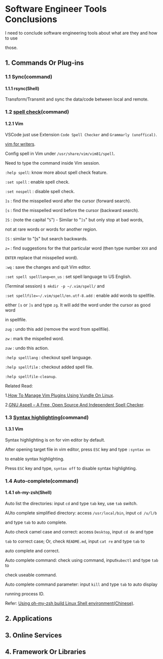 # Software Engineer Tools Conclusions

I need to conclude software engineering tools about what are they and how to use

those.

## 1. Commands Or Plug-ins

### 1.1 Sync(command)

#### 1.1.1 rsync(Shell)

Transform/Transmit and sync the data/code between local and remote.

### 1.2 [spell check](https://ostechnix.com/use-spell-check-feature-vim-text-editor/)(command)

#### 1.2.1 Vim

VSCode just use Extension `Code Spell Checker`  and `Grammarly (unoffical)`.

[vim for writers](https://hackernoon.com/vim-for-writers-ee15d2a8f512).

Config spell in Vim under `/usr/share/vim/vim81/spell`.

Need to type the command inside Vim session.

`:help spell`: know more about spell check feature.

`:set spell` : enable spell check.

`:set nospell` : disable spell check.

`]s` : find the misspelled word after the cursor (forward search).

`[s` : find the misspelled word before the cursor (backward search).

`]S` :  (note the capital "`S`") - Similar to "`]s`" but only stop at bad words,

not at rare words or words for another region.

`[S` : similar to "[s" but search backwards.

`z=` : find suggestions for the that particular word (then type number `XXX` and

`ENTER` replace that misspelled word).

`:wq` : save the changes and quit Vim editor.

`:set spell spelllang=en_us` : set spell language to US English.

(Terminal session) `$ mkdir -p ~/.vim/spell/` and

`:set spellfile=~/.vim/spell/en.utf-8.add` : enable add words to spellfile.

either `[s` or `]s` and type `zg`. It will add the word under the cursor as good word

in spellfile.

`zug` : undo this add (remove the word from spellfile).

`zw` : mark the mispelled word.

`zuw` : undo this action.

`:help spelllang` : checkout spell language.

`:help spellfile` : checkout added spell file.

`:help spellfile-cleanup`.

Related Read:

1.[How To Manage Vim Plugins Using Vundle On Linux](https://ostechnix.com/manage-vim-plugins-using-vundle-linux/).

2.[GNU Aspell – A Free, Open Source And Independent Spell Checker](https://ostechnix.com/gnu-aspell-free-open-source-independent-spell-checker/).

### 1.3 [Syntax highlighting](https://linuxhint.com/vim_syntax_highlighting/)(command)

#### 1.3.1 Vim

Syntax highlighting is on for vim editor by default.

After opening target file in vim editor, press `ESC` key and type `:syntax on`

to enable syntax highlighting.

Press `ESC` key and type, `syntax off` to disable syntax highlighting.

### 1.4 Auto-complete(command)

#### 1.4.1 oh-my-zsh(Shell)

Auto list the directories: input `cd` and type `tab` key, use `tab` switch.

AUto complete simplified directory: access `/usr/local/bin`, input `cd /u/l/b`

and type `tab` to auto complete.

Auto check camel case and correct: access `Desktop`, input `cd de` and type

`tab` to correct case; Or, check `README.md`, input `cat re` and type `tab` to

auto complete and correct.

Auto complete command: check using command, input`kubectl` and type `tab` to

check useable command.

Auto complete command parameter: input `kill` and type `tab` to auto display

running process ID.

Refer: [Using oh-my-zsh build Linux Shell environment(Chinese)](https://sysin.org/blog/linux-zsh/).

## 2. Applications

## 3. Online Services

## 4. Framework Or Libraries
